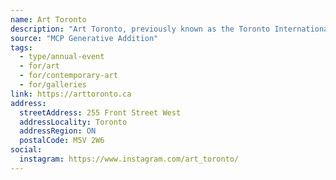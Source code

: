 ```yaml
---
name: Art Toronto
description: "Art Toronto, previously known as the Toronto International Art Fair, is an international contemporary art exhibition held each year in Toronto, Ontario, Canada at the Metro Toronto Convention Centre since 2000. Since its inception, it has grown to become the pre-eminent forum for displaying contemporary art in Canada, with exhibitors from around the world. It is Canada's oldest and largest international art fair."
source: "MCP Generative Addition"
tags:
  - type/annual-event
  - for/art
  - for/contemporary-art
  - for/galleries
link: https://arttoronto.ca
address:
  streetAddress: 255 Front Street West
  addressLocality: Toronto
  addressRegion: ON
  postalCode: M5V 2W6
social:
  instagram: https://www.instagram.com/art_toronto/
---
```

